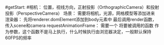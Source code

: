 #getStart: 
    #相机：
        位置，视线方向，正射投影（OrthographicCamera）和投射投影（PerspectiveCamera）
    场景：
        需要将相机，光源，网格模型等添加进来                                  
    渲染器：
        先将renderer.domElement添加到body元素中
        最后调用render函数，传入scene和camera
    requestAnimationFrame：
        需要一个 将要被调用的函数 作为参数，这个函数不是马上执行，什么时候执行由浏览器决定，一般默认保持60FPS的频率
